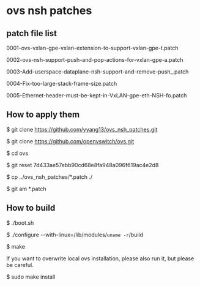ovs nsh patches
===============

patch file list
---------------
0001-ovs-vxlan-gpe-vxlan-extension-to-support-vxlan-gpe-t.patch

0002-ovs-nsh-support-push-and-pop-actions-for-vxlan-gpe-a.patch

0003-Add-userspace-dataplane-nsh-support-and-remove-push_.patch

0004-Fix-too-large-stack-frame-size.patch

0005-Ethernet-header-must-be-kept-in-VxLAN-gpe-eth-NSH-fo.patch

How to apply them
-----------------
$ git clone https://github.com/yyang13/ovs_nsh_patches.git

$ git clone https://github.com/openvswitch/ovs.git

$ cd ovs

$ git reset 7d433ae57ebb90cd68e8fa948a096f619ac4e2d8

$ cp ../ovs_nsh_patches/*.patch ./

$ git am *.patch

How to build
------------
$ ./boot.sh

$ ./configure --with-linux=/lib/modules/`uname -r`/build

$ make

If you want to overwrite local ovs installation, please also run it, but please be careful.

$ sudo make install
